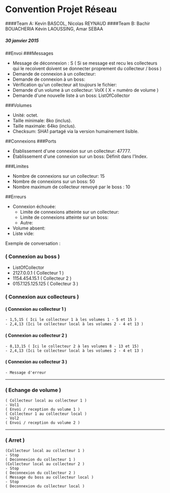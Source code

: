 # Convention Projet Réseau
####Team A: Kevin BASCOL, Nicolas REYNAUD
####Team B: Bachir BOUACHERIA Kévin LAOUSSING, Amar SEBAA
##### 30 janvier 2015

##Envoi
###Messages
- Message de déconnexion : S ( Si se message est recu les collecteurs qui le recoivent doivent se donnecter proprement du collecteur / boss )
- Demande de connexion à un collecteur:
- Demande de connexion à un boss:
- Vérification qu'un collecteur ait toujours le fichier:
- Demande d'un volume à un collecteur: VolX ( X = numéro de volume ) 
- Demande d'une nouvelle liste à un boss: ListOfCollector

###Volumes
- Unité: octet.
- Taille minimale: 8ko (inclus).
- Taille maximale: 64ko (inclus).
- Checksum: SHA1 partagé via la version humainement lisible.

##Connexions
###Ports
- Établissement d'une connexion sur un collecteur: 47777.
- Établissement d'une connexion sur un boss: Définit dans l'Index.

###Limites
- Nombre de connexions sur un collecteur: 15
- Nombre de connexions sur un boss: 50
- Nombre maximum de collecteur renvoyé par le boss : 10


##Erreurs
- Connexion échouée:
	- Limite de connexions atteinte sur un collecteur:
	- Limite de connexions atteinte sur un boss:
	- Autre:
- Volume absent:
- Liste vide:


Exemple de conversation : 

### ( Connexion au boss ) 
- ListOfCollector
- 2127.0.0.1            ( Collecteur 1 ) 
- 1154.454.15.1         ( Collecteur 2 ) 
- 0157.125.125.125      ( Collecteur 3 ) 
### ( Connexion aux collecteurs ) 
#### ( Connexion au collecteur 1 )
    - 1,5,15 ( Ici le collecteur 1 à les volumes 1 - 5 et 15 )
    - 2,4,13 (Ici le collecteur local à les volumes 2 - 4 et 13 )
#### ( Connexion au collecteur 2 )
    - 8,13,15 ( Ici le collecteur 2 à les volumes 8 - 13 et 15)
    - 2,4,13 (Ici le collecteur local à les volumes 2 - 4 et 13 )
#### ( Connexion au collecteur 3 )
    - Message d'erreur
---
### ( Echange de volume ) 
    ( Collecteur local au collecteur 1 ) 
    - Vol1
    ( Envoi / reception du volume 1 )
    ( Collecteur 1 au collecteur local ) 
    - Vol2
    ( Envoi / reception du volume 2 )
---
### ( Arret ) 
    (Collecteur local au collecteur 1 )
    - Stop
    ( Deconnexion du collecteur 1 )
    (Collecteur local au collecteur 2 )
    - Stop
    ( Deconnexion du collecteur 2 )
    ( Message du boss au collecteur local )
    - Stop
    ( Deconnexion du collecteur local )